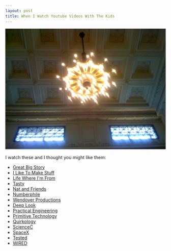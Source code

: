```yaml
---
layout: post
title: When I Watch Youtube Videos With The Kids
---
```

<img src="/assets/images/chicago-Oct-2010-6.jpg">

I watch these and I thought you might like them:

* [Great Big Story](https://www.youtube.com/channel/UCajXeitgFL-rb5-gXI-aG8Q)
* [I Like To Make Stuff](https://www.youtube.com/channel/UC6x7GwJxuoABSosgVXDYtTw)
* [Life Where I'm From](https://www.youtube.com/channel/UCqwxJts-6yF33rupyF_DCsA)
* [Tasty](https://www.youtube.com/channel/UCJFp8uSYCjXOMnkUyb3CQ3Q)
* [Nat and Friends](https://www.youtube.com/channel/UCf4AIjSwE-E2TggCPdm-z-A)
* [Numberphile](https://www.youtube.com/channel/UCoxcjq-8xIDTYp3uz647V5A)
* [Wendover Productions](https://www.youtube.com/channel/UC9RM-iSvTu1uPJb8X5yp3EQ)
* [Deep Look](https://www.youtube.com/channel/UC-3SbfTPJsL8fJAPKiVqBLg)
* [Practical Engineering](https://www.youtube.com/channel/UCMOqf8ab-42UUQIdVoKwjlQ)
* [Primitive Technology](https://www.youtube.com/channel/UCAL3JXZSzSm8AlZyD3nQdBA)
* [Quirkology](https://www.youtube.com/channel/UCvGMGQC8gNkd4gwxSbABIlw)
* [ScienceC](https://www.youtube.com/channel/UC9XMqG5uOWHXjUUH6sXeGCA)
* [SpaceX](https://www.youtube.com/channel/UCtI0Hodo5o5dUb67FeUjDeA)
* [Tested](https://www.youtube.com/channel/UCiDJtJKMICpb9B1qf7qjEOA)
* [WIRED](https://www.youtube.com/channel/UCftwRNsjfRo08xYE31tkiyw)
